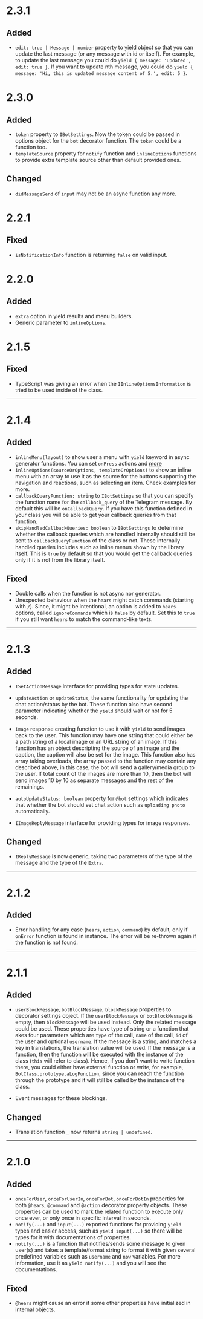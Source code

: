 # 2.3.1
## Added
- `edit: true | Message | number` property to yield object so that you can
update the last message (or any message with id or itself). For example, to
update the last message you could do `yield { message: 'Updated', edit: true }`.
If you want to update nth message, you could do
`yield { message: 'Hi, this is updated message content of 5.', edit: 5 }`.

# 2.3.0
## Added
- `token` property to `IBotSettings`. Now the token could be passed in options
object for the `bot` decorator function. The `token` could be a function too.
- `templateSource` property for `notify` function and `inlineOptions` functions
to provide extra template source other than default provided ones.

## Changed
- `didMessageSend` of `input` may not be an async function any more.

# 2.2.1
## Fixed
- `isNotificationInfo` function is returning `false` on valid input.

# 2.2.0
## Added
- `extra` option in yield results and menu builders.
- Generic parameter to `inlineOptions`.

# 2.1.5
## Fixed
- TypeScript was giving an error when the `IInlineOptionsInformation` is tried
to be used inside of the class.

---
# 2.1.4
## Added
- `inlineMenu(layout)` to show user a menu with `yield` keyword in async
generator functions. You can set `onPress` actions and
[more](https://github.com/incetarik/telegram-inline-menu)
- `inlineOptions(sourceOrOptions, templateOrOptions)` to show an inline menu
with an array to use it as the source for the buttons supporting the navigation
and reactions, such as selecting an item. Check examples for more.
- `callbackQueryFunction: string` to `IBotSettings` so that you can specify
the function name for the `callback_query` of the Telegram message. By default
this will be `onCallbackQuery`. If you have this function defined in your class
you will be able to get your callback queries from that function.
- `skipHandledCallbackQueries: boolean` to `IBotSettings` to determine whether
the callback queries which are handled internally should still be sent to
`callbackQueryFunction` of the class or not. These internally handled queries
includes such as inline menus shown by the library itself. This is `true` by
default so that you would get the callback queries only if it is not from the
library itself.

## Fixed
- Double calls when the function is not async nor generator.
- Unexpected behaviour when the `hears` might catch commands
(starting with `/`). Since, it might be intentional, an option is added to
`hears` options, called `ignoreCommands` which is `false` by default. Set this
to `true` if you still want `hears` to match the command-like texts.

---
# 2.1.3
## Added
- `ISetActionMessage` interface for providing types for state updates.
- `updateAction` or `updateStatus`, the same functionality for updating the
chat action/status by the bot. These function also have second parameter
indicating whether the `yield` should wait or not for 5 seconds.

- `image` response creating function to use it with `yield` to send images back
to the user. This function may have one string that could either be a path
string of a local image or an URL string of an image. If this function has an
object descripting the source of an image and the caption, the caption will
also be set for the image. This function also has array taking overloads, the
array passed to the function may contain any described above, in this case, the
bot will send a gallery/media group to the user. If total count of the images
are more than 10, then the bot will send images 10 by 10 as separate messages
and the rest of the remainings.

- `autoUpdateStatus: boolean` property for `@bot` settings which indicates that
whether the bot should set chat action such as `uploading photo` automatically.
- `IImageReplyMessage` interface for providing types for image responses.

## Changed
- `IReplyMessage` is now generic, taking two parameters of the type of the
message and the type of the `Extra`.

---
# 2.1.2
## Added
- Error handling for any case (`hears`, `action`, `command`) by default, only
if `onError` function is found in instance. The error will be re-thrown again
if the function is not found.

---
# 2.1.1
## Added
- `userBlockMessage`, `botBlockMessage`, `blockMessage` properties to decorator
settings object. If the `userBlockMessage` or `botBlockMessage` is empty, then
`blockMessage` will be used instead. Only the related message could be used.
These properties have type of string or a function that akes four parameters
which are `type` of the call, `name` of the call, `id` of the user and optional
`username`.
If the message is a string, and matches a key in translations, the translation
value will be used. If the message is a function, then the function will be
executed with the instance of the class (`this` will refer to class). Hence, if
you don't want to write function there, you could either have external function
or write, for example, `BotClass.prototype.aLogFunction`, since you can reach
the function through the prototype and it will still be called by the instance
of the class.

- Event messages for these blockings.

## Changed
- Translation function `_` now returns `string | undefined`.

---
# 2.1.0
## Added
- `onceForUser`, `onceForUserIn`, `onceForBot`, `onceForBotIn` properties
for both `@hears`, `@command` and `@action` decorator property objects.
These properties can be used to mark the related function to execute only once
ever, or only once in specific interval in seconds.
- `notify(...)` and `input(...)` exported functions for providing `yield` types
and easier access, such as `yield input(...)` so there will be types for it
with documentations of properties.
- `notify(...)` is a function that notifies/sends some message to given user(s)
and takes a template/format string to format it with given several predefined
variables such as `username` and `now` variables. For more information, use
it as `yield notify(...)` and you will see the documentations.

## Fixed
- `@hears` might cause an error if some other properties have initialized in
internal objects.
